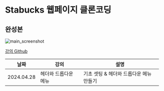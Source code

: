 # Stabucks 웹페이지 클론코딩

## 완성본
![main_screenshot](https://github.com/mingkyeongg/Starbucks_web/assets/122078277/53ca81f5-09df-4f30-82ee-f8dbd17e8613)

[강의 Github](https://github.com/ParkYoungWoong/starbucks-vanilla-app?tab=readme-ov-file)

|날짜|강의|설명|
|------|---|---|
|2024.04.28|헤더와 드롭다운 메뉴|기초 셋팅 & 헤더와 드롭다운 메뉴 만들기|
